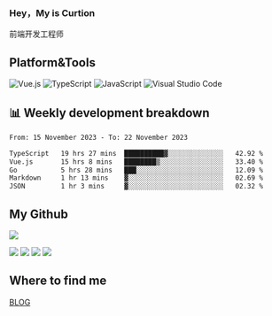 ### Hey，My is Curtion
前端开发工程师
## Platform&Tools

![Vue.js](https://img.shields.io/badge/-Vue.js-4FC08D?style=flat-square&logo=Vue.js&logoColor=white)
![TypeScript](https://img.shields.io/badge/-TypeScript-007ACC?style=flat-square&logo=typescript&logoColor=white)
![JavaScript](https://img.shields.io/badge/-JavaScript-F7DF1E?style=flat-square&logo=javascript&logoColor=black)
![Visual Studio Code](https://img.shields.io/badge/-VSCode-007ACC?style=flat-square&logo=Visual-Studio-Code&logoColor=white)

## 📊 Weekly development breakdown

<!--START_SECTION:waka-->

```txt
From: 15 November 2023 - To: 22 November 2023

TypeScript   19 hrs 27 mins  ██████████▓░░░░░░░░░░░░░░   42.92 %
Vue.js       15 hrs 8 mins   ████████▒░░░░░░░░░░░░░░░░   33.40 %
Go           5 hrs 28 mins   ███░░░░░░░░░░░░░░░░░░░░░░   12.09 %
Markdown     1 hr 13 mins    ▓░░░░░░░░░░░░░░░░░░░░░░░░   02.69 %
JSON         1 hr 3 mins     ▓░░░░░░░░░░░░░░░░░░░░░░░░   02.32 %
```

<!--END_SECTION:waka-->

## My Github

![](http://github-profile-summary-cards.vercel.app/api/cards/profile-details?username=curtion&theme=nord_bright)

![](http://github-profile-summary-cards.vercel.app/api/cards/stats?username=curtion&theme=nord_bright)
![](http://github-profile-summary-cards.vercel.app/api/cards/productive-time?username=curtion&theme=nord_bright&utcOffset=8)
![](http://github-profile-summary-cards.vercel.app/api/cards/repos-per-language?username=curtion&theme=nord_bright)
![](http://github-profile-summary-cards.vercel.app/api/cards/most-commit-language?username=curtion&theme=nord_bright)

## Where to find me

[BLOG](https://blog.3gxk.net)
